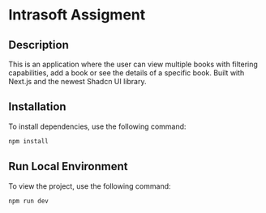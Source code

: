 # Intrasoft Assigment

## Description

This is an application where the user can view multiple books with filtering capabilities, add a book or see the details of a specific book. Built with Next.js and the newest Shadcn UI library.

## Installation

To install dependencies, use the following command:

```bash
npm install
```

## Run Local Environment

To view the project, use the following command:

```bash
npm run dev
```
